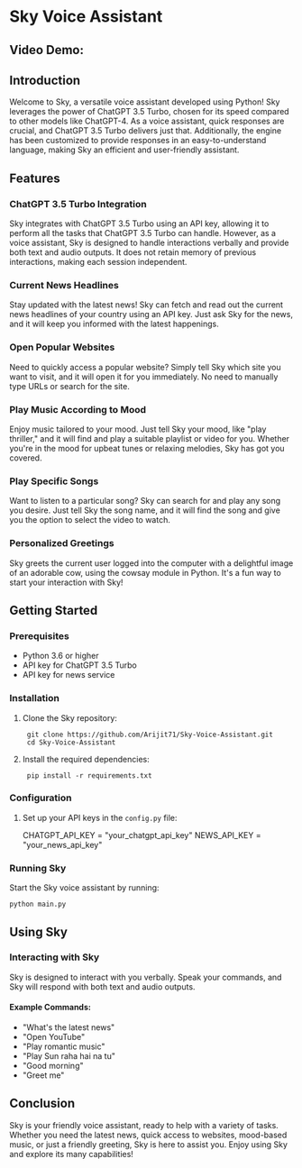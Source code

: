 # Sky Voice Assistant


## Video Demo:


## Introduction
Welcome to Sky, a versatile voice assistant developed using Python! Sky leverages the power of ChatGPT 3.5 Turbo, chosen for its speed compared to other models like ChatGPT-4. As a voice assistant, quick responses are crucial, and ChatGPT 3.5 Turbo delivers just that. Additionally, the engine has been customized to provide responses in an easy-to-understand language, making Sky an efficient and user-friendly assistant.


## Features


### ChatGPT 3.5 Turbo Integration
Sky integrates with ChatGPT 3.5 Turbo using an API key, allowing it to perform all the tasks that ChatGPT 3.5 Turbo can handle. However, as a voice assistant, Sky is designed to handle interactions verbally and provide both text and audio outputs. It does not retain memory of previous interactions, making each session independent.

### Current News Headlines
Stay updated with the latest news! Sky can fetch and read out the current news headlines of your country using an API key. Just ask Sky for the news, and it will keep you informed with the latest happenings.

### Open Popular Websites
Need to quickly access a popular website? Simply tell Sky which site you want to visit, and it will open it for you immediately. No need to manually type URLs or search for the site.

### Play Music According to Mood
Enjoy music tailored to your mood. Just tell Sky your mood, like "play thriller," and it will find and play a suitable playlist or video for you. Whether you're in the mood for upbeat tunes or relaxing melodies, Sky has got you covered.

### Play Specific Songs
Want to listen to a particular song? Sky can search for and play any song you desire. Just tell Sky the song name, and it will find the song and give you the option to select the video to watch.

### Personalized Greetings
Sky greets the current user logged into the computer with a delightful image of an adorable cow, using the cowsay module in Python. It's a fun way to start your interaction with Sky!


## Getting Started


### Prerequisites
- Python 3.6 or higher
- API key for ChatGPT 3.5 Turbo
- API key for news service


### Installation
1. Clone the Sky repository:

        git clone https://github.com/Arijit71/Sky-Voice-Assistant.git
        cd Sky-Voice-Assistant


2. Install the required dependencies:

        pip install -r requirements.txt


### Configuration
1. Set up your API keys in the `config.py` file:

    CHATGPT_API_KEY = "your_chatgpt_api_key"
    NEWS_API_KEY = "your_news_api_key"


### Running Sky
Start the Sky voice assistant by running:

    python main.py


## Using Sky


### Interacting with Sky
Sky is designed to interact with you verbally. Speak your commands, and Sky will respond with both text and audio outputs.


#### Example Commands:
- "What's the latest news"
- "Open YouTube"
- "Play romantic music"
- "Play Sun raha hai na tu"
- "Good morning"
- "Greet me"


## Conclusion


Sky is your friendly voice assistant, ready to help with a variety of tasks. Whether you need the latest news, quick access to websites, mood-based music, or just a friendly greeting, Sky is here to assist you. Enjoy using Sky and explore its many capabilities!
